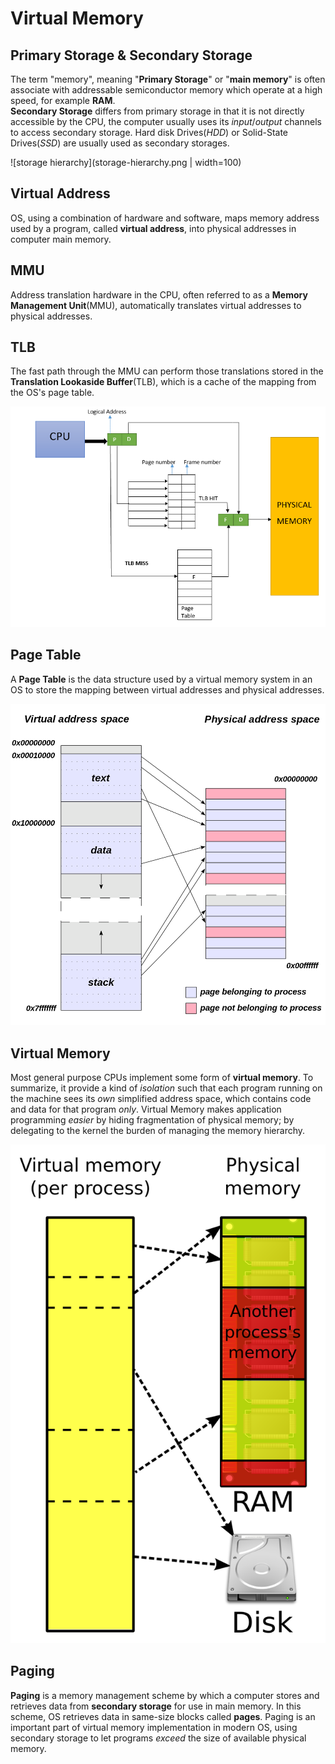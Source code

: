 # Virtual Memory

## Primary Storage & Secondary Storage
  The term "memory", meaning "**Primary Storage**" or "**main memory**" is often associate with 
addressable semiconductor memory which operate at a high speed, for example **RAM**.<br>
  **Secondary Storage** differs from primary storage in that it is not directly accessible by
the CPU, the computer usually uses its *input*/*output* channels to access secondary storage.
Hard disk Drives(*HDD*) or Solid-State Drives(*SSD*) are usually used as secondary storages.<br>

![storage hierarchy](storage-hierarchy.png | width=100)


## Virtual Address
  OS, using a combination of hardware and software, maps memory address used by a program,
called **virtual address**, into physical addresses in computer main memory.


## MMU
Address translation hardware in the CPU, often referred to as a **Memory Management Unit**(MMU),
automatically translates virtual addresses to physical addresses.


## TLB
The fast path through the MMU can perform those translations stored in the **Translation
Lookaside Buffer**(TLB), which is a cache of the mapping from the OS's page table.

![TLB](TLB.png)


## Page Table
A **Page Table** is the data structure used by a virtual memory system in an OS to store the
mapping between virtual addresses and physical addresses.

![page table](page_table.png)


## Virtual Memory
  Most general purpose CPUs implement some form of **virtual memory**. To summarize, it provide
a kind of *isolation* such that each program running on the machine sees its *own* simplified
address space, which contains code and data for that program *only*.
  Virtual Memory makes application programming *easier* by hiding fragmentation of physical
memory; by delegating to the kernel the burden of managing the memory hierarchy.

![virtual memory](virtual_memory.png)


## Paging
  **Paging** is a memory management scheme by which a computer stores and retrieves data from
**secondary storage** for use in main memory. In this scheme, OS retrieves data in same-size
blocks called **pages**.
  Paging is an important part of virtual memory implementation in modern OS, using secondary
storage to let programs *exceed* the size of available physical memory.
